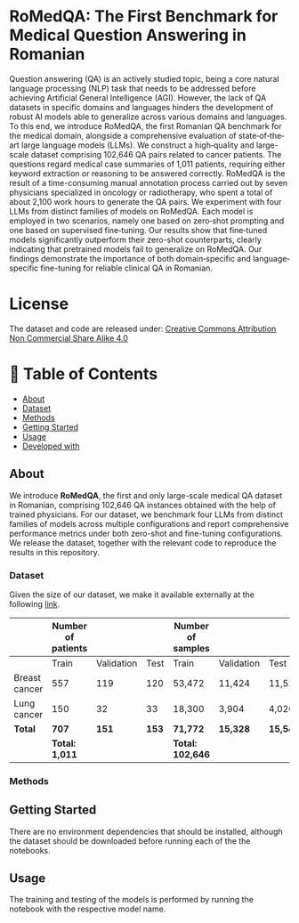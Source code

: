# RoMedQA: The First Benchmark for Medical Question Answering in Romanian

Question answering (QA) is an actively studied topic, being a core natural language processing (NLP) task that needs to be addressed before achieving Artificial General Intelligence (AGI). However, the lack of QA datasets in specific domains and languages hinders the development of robust AI models able to generalize across various domains and languages. To this end, we introduce RoMedQA, the first Romanian QA benchmark for the medical domain, alongside a comprehensive evaluation of state‐of‐the‐art large language models (LLMs). We construct a high‑quality and large-scale dataset comprising 102,646 QA pairs related to cancer patients. The questions regard medical case summaries of 1,011 patients, requiring either keyword extraction or reasoning to be answered correctly. RoMedQA is the result of a time-consuming manual annotation process carried out by seven physicians specialized in oncology or radiotherapy, who spent a total of about 2,100 work hours to generate the QA pairs. We experiment with four LLMs from distinct families of models on RoMedQA. Each model is employed in two scenarios, namely one based on zero‑shot prompting and one based on supervised fine‑tuning. Our results show that fine‑tuned models significantly outperform their zero-shot counterparts, clearly indicating that pretrained models fail to generalize on RoMedQA. Our findings demonstrate the importance of both domain‐specific and language‐specific fine-tuning for reliable clinical QA in Romanian.



# License
The dataset and code are released under: [Creative Commons Attribution Non Commercial Share Alike 4.0](https://creativecommons.org/licenses/by-nc-sa/4.0/deed.en)


# 📑 Table of Contents
<a name = "tabel_of_contents"></a>

  - [About ](#about-)
  - [Dataset](#dataset-)
  - [Methods](#method-)
  - [Getting Started ](#getting-started-)
  - [Usage ](#usage-)
  - [Developed with ](#️-developed-with-)


## About <a name = "about"></a>

We introduce **RoMedQA**, the first and only large-scale medical QA dataset in Romanian, comprising 102,646 QA instances obtained with the help of trained physicians. For our dataset, we benchmark four LLMs from distinct families of models across multiple configurations and report comprehensive performance metrics under both zero-shot and fine-tuning configurations. We release the dataset, together with the relevant code to reproduce the results in this repository. 

### Dataset <a name = "dataset"></a>

Given the size of our dataset, we make it available externally at the following [link](https://drive.google.com/file/d/12bPxcPttGd6UBMDxPeE-42EuBSAFTbqj/view?usp=sharing). 

|                | Number of patients              |                     |       | Number of samples              |                     |       |
|----------------|---------------------------------|---------------------|-------|--------------------------------|---------------------|-------|
|                | Train                           | Validation          | Test  | Train                          | Validation          | Test  |
| Breast cancer  | 557                             | 119                 | 120   | 53,472                         | 11,424              | 11,520|
| Lung cancer    | 150                             | 32                  | 33    | 18,300                         | 3,904               | 4,026 |
| **Total**      | **707**                         | **151**             | **153** | **71,772**                    | **15,328**          | **15,546** |
|                | **Total: 1,011**                |                     |       | **Total: 102,646**             |                     |       |


### Methods <a name = "method"></a>

## Getting Started <a name = "getting_started"></a>

There are no environment dependencies that should be installed, although the dataset should be downloaded before running each of the the notebooks.

## Usage <a name="usage"></a>

The training and testing of the models is performed by running the notebook with the respective model name.


